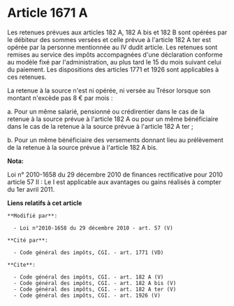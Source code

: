 # Article 1671 A

Les retenues prévues aux articles 182 A, 182 A bis et 182 B sont opérées par le débiteur des sommes versées et celle prévue à
l'article 182 A ter est opérée par la personne mentionnée au IV dudit article. Les retenues sont remises au service des
impôts accompagnées d'une déclaration conforme au modèle fixé par l'administration, au plus tard le 15 du mois suivant celui
du paiement. Les dispositions des articles 1771 et 1926 sont applicables à ces retenues. 

La retenue à la source n'est ni opérée, ni versée au Trésor lorsque son montant n'excède pas 8 € par mois : 

a. Pour un même salarié, pensionné ou crédirentier dans le cas de la retenue à la source prévue à l'article 182 A ou pour un
même bénéficiaire dans le cas de la retenue à la source prévue à l'article 182 A ter ; 

b. Pour un même bénéficiaire des versements donnant lieu au prélèvement de la retenue à la source prévue à l'article 182 A
bis.

**Nota:**

Loi n° 2010-1658 du 29 décembre 2010 de finances rectificative pour 2010 article 57 II : Le I est applicable aux avantages ou
gains réalisés à compter du 1er avril 2011.

**Liens relatifs à cet article**

	**Modifié par**:

	  - Loi n°2010-1658 du 29 décembre 2010 - art. 57 (V)

	**Cité par**:

	  - Code général des impôts, CGI. - art. 1771 (VD)

	**Cite**:

	  - Code général des impôts, CGI. - art. 182 A (V)
	  - Code général des impôts, CGI. - art. 182 A bis (V)
	  - Code général des impôts, CGI. - art. 182 A ter (V)
	  - Code général des impôts, CGI. - art. 1926 (V)
